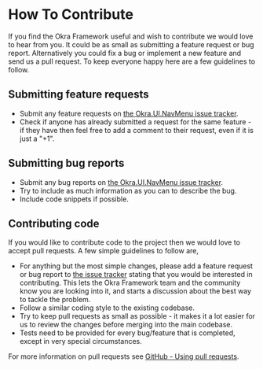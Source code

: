 # How To Contribute

If you find the Okra Framework useful and wish to contribute we would love to hear from you. It could be as small as submitting a feature request or bug report. Alternatively you could fix a bug or implement a new feature and send us a pull request. To keep everyone happy here are a few guidelines to follow.

## Submitting feature requests

* Submit any feature requests on [the Okra.UI.NavMenu issue tracker](https://github.com/OkraFramework/Okra.UI.NavMenu/issues).
* Check if anyone has already submitted a request for the same feature - if they have then feel free to add a comment to their request, even if it is just a "+1".

## Submitting bug reports

* Submit any bug reports on [the Okra.UI.NavMenu issue tracker](https://github.com/OkraFramework/Okra.UI.NavMenu/issues).
* Try to include as much information as you can to describe the bug.
* Include code snippets if possible.

## Contributing code

If you would like to contribute code to the project then we would love to accept pull requests. A few simple guidelines to follow are,

* For anything but the most simple changes, please add a feature request or bug report to [the issue tracker](https://github.com/OkraFramework/Okra.UI.NavMenu/issues) stating that you would be interested in contributing. This lets the Okra Framework team and the community know you are looking into it, and starts a discussion about the best way to tackle the problem.
* Follow a similar coding style to the existing codebase.
* Try to keep pull requests as small as possible - it makes it a lot easier for us to review the changes before merging into the main codebase.
* Tests need to be provided for every bug/feature that is completed, except in very special circumstances.

For more information on pull requests see [GitHub - Using pull requests](https://help.github.com/articles/using-pull-requests).